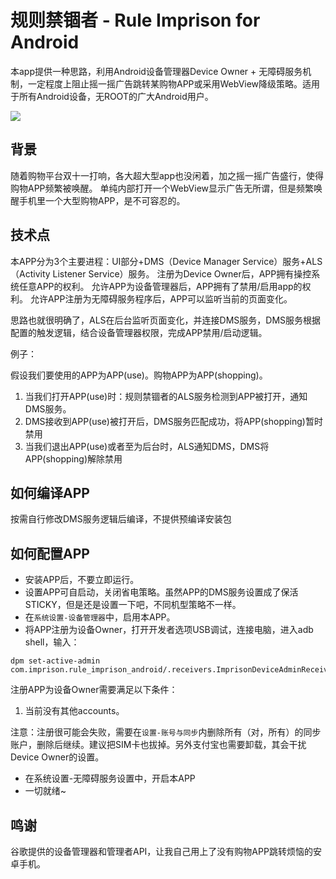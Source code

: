 # 规则禁锢者 - Rule Imprison for Android

本app提供一种思路，利用Android设备管理器Device Owner + 无障碍服务机制，一定程度上阻止摇一摇广告跳转某购物APP或采用WebView降级策略。适用于所有Android设备，无ROOT的广大Android用户。

![](https://ibb.co/7bgNVG5)

## 背景

随着购物平台双十一打响，各大超大型app也没闲着，加之摇一摇广告盛行，使得购物APP频繁被唤醒。
单纯内部打开一个WebView显示广告无所谓，但是频繁唤醒手机里一个大型购物APP，是不可容忍的。

## 技术点

本APP分为3个主要进程：UI部分+DMS（Device Manager Service）服务+ALS（Activity Listener Service）服务。
注册为Device Owner后，APP拥有操控系统任意APP的权利。
允许APP为设备管理器后，APP拥有了禁用/启用app的权利。
允许APP注册为无障碍服务程序后，APP可以监听当前的页面变化。

思路也就很明确了，ALS在后台监听页面变化，并连接DMS服务，DMS服务根据配置的触发逻辑，结合设备管理器权限，完成APP禁用/启动逻辑。


例子：

假设我们要使用的APP为APP(use)。购物APP为APP(shopping)。

1. 当我们打开APP(use)时：规则禁锢者的ALS服务检测到APP被打开，通知DMS服务。
2. DMS接收到APP(use)被打开后，DMS服务匹配成功，将APP(shopping)暂时禁用
3. 当我们退出APP(use)或者至为后台时，ALS通知DMS，DMS将APP(shopping)解除禁用

## 如何编译APP

按需自行修改DMS服务逻辑后编译，不提供预编译安装包

## 如何配置APP

- 安装APP后，不要立即运行。
- 设置APP可自启动，关闭省电策略。虽然APP的DMS服务设置成了保活STICKY，但是还是设置一下吧，不同机型策略不一样。
- 在`系统设置-设备管理器`中，启用本APP。
- 将APP注册为设备Owner，打开开发者选项USB调试，连接电脑，进入adb shell，输入：
```agsl
dpm set-active-admin com.imprison.rule_imprison_android/.receivers.ImprisonDeviceAdminReceiver
```
注册APP为设备Owner需要满足以下条件：

1. 当前没有其他accounts。

注意：注册很可能会失败，需要在`设置-账号与同步`内删除所有（对，所有）的同步账户，删除后继续。建议把SIM卡也拔掉。另外支付宝也需要卸载，其会干扰Device Owner的设置。

- 在系统设置-无障碍服务设置中，开启本APP
- 一切就绪~

## 鸣谢

谷歌提供的设备管理器和管理者API，让我自己用上了没有购物APP跳转烦恼的安卓手机。